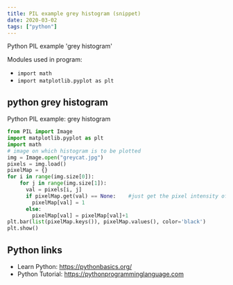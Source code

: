 ```yaml
---
title: PIL example grey histogram (snippet)
date: 2020-03-02
tags: ["python"]
---
```

Python PIL example 'grey histogram'


Modules used in program: 
* `import math`
* `import matplotlib.pyplot as plt`

## python grey histogram

Python PIL example: grey histogram

```python
from PIL import Image
import matplotlib.pyplot as plt
import math
# image on which histogram is to be plotted 
img = Image.open("greycat.jpg") 
pixels = img.load()
pixelMap = {}
for i in range(img.size[0]):
    for j in range(img.size[1]):
      val = pixels[i, j]
      if pixelMap.get(val) == None:    #just get the pixel intensity of the grey scale image
        pixelMap[val] = 1
      else:
        pixelMap[val] = pixelMap[val]+1
plt.bar(list(pixelMap.keys()), pixelMap.values(), color='black')
plt.show()

```

## Python links

- Learn Python: https://pythonbasics.org/
- Python Tutorial: https://pythonprogramminglanguage.com
